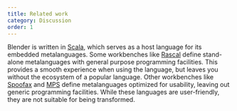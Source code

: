 ```yaml
---
title: Related work
category: Discussion
order: 1
---
```


Blender is written in [Scala](http://www.scala-lang.org/"), which serves as a host language for its embedded metalanguages. Some workbenches like [Rascal](https://github.com/usethesource/rascal") define stand-alone metalanguages with general purpose programming facilities. This provides a smooth experience when using the language, but leaves you without the ecosystem of a popular language. Other workbenches like [Spoofax](http://metaborg.org/en/latest/) and [MPS](https://www.jetbrains.com/mps/) define metalanguages optimized for usability, leaving out generic programming facilities. While these languages are user-friendly, they are not suitable for being transformed.